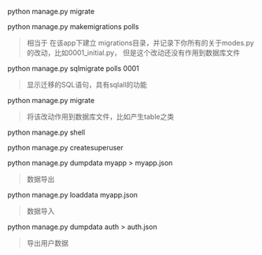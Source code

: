 python manage.py migrate

python manage.py makemigrations polls
> 相当于 在该app下建立 migrations目录，并记录下你所有的关于modes.py的改动，比如0001_initial.py， 但是这个改动还没有作用到数据库文件

python manage.py sqlmigrate polls 0001
> 显示迁移的SQL语句，具有sqlall的功能

python manage.py migrate
> 将该改动作用到数据库文件，比如产生table之类

python manage.py shell

python manage.py createsuperuser

python manage.py dumpdata myapp > myapp.json
> 数据导出

python manage.py loaddata myapp.json
> 数据导入

python manage.py dumpdata auth > auth.json
> 导出用户数据
